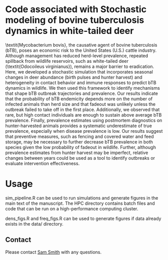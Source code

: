 # Code associated with Stochastic modeling of bovine tuberculosis dynamics in white-tailed deer

\textit{Mycobacterium bovis}, the causative agent of bovine tuberculosis (bTB), poses an economic risk to the United States (U.S.) cattle industry. Although management has reduced herd-level prevalence, repeated spillback from wildlife reservoirs, such as white-tailed deer (\textit{Odocoileus virginianus}), remains a major barrier to eradication. Here, we developed a stochastic simulation that incorporates seasonal changes in deer abundance (birth pulses and hunter harvest) and heterogeneity in contact behavior and immune responses to predict bTB dynamics in wildlife. We then used this framework to identify mechanisms that shape bTB outbreak trajectories and prevalence. Our results indicate that the probability of bTB endemicity depends more on the number of infected animals than herd size and that fadeout was unlikely unless the outbreak failed to take off in the first place. Additionally, we observed that rare, but high contact individuals are enough to sustain above average bTB prevalence. Finally, prevalence estimates using postmortem diagnostics on hunter-harvested animals provides a systematic underestimate of true prevalence, especially when disease prevalence is low. Our results suggest that preventive measures, such as fencing and covered water and feed storage, may be necessary to further decrease bTB prevalence in both species given the low probability of fadeout in wildlife. Further, although prevalence estimates from hunter harvest may be imperfect, relative changes between years could be used as a tool to identify outbreaks or evaluate intervention effectiveness.

# Usage

sim_pipeline.R can be used to run simulations and generate figures in the main text of the manuscript. The HPC directory contains batch files and code that can be run on a high-performance computing cluster.

dens_figs.R and freq_figs.R can be used to generate figures if data already exists in the data/ directory.

## Contact
Please contact [Sam Smith](mailto:sm.smith@colostate.edu) with any questions.
